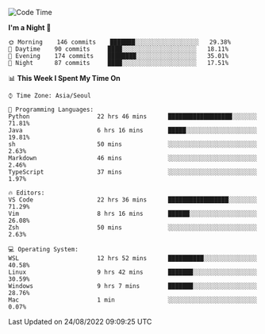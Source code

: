 <!--START_SECTION:waka-->
![Code Time](http://img.shields.io/badge/Code%20Time-1%2C380%20hrs%2011%20mins-blue)

**I'm a Night 🦉** 

```text
🌞 Morning    146 commits    ███████░░░░░░░░░░░░░░░░░░   29.38% 
🌆 Daytime    90 commits     ████░░░░░░░░░░░░░░░░░░░░░   18.11% 
🌃 Evening    174 commits    ████████░░░░░░░░░░░░░░░░░   35.01% 
🌙 Night      87 commits     ████░░░░░░░░░░░░░░░░░░░░░   17.51%

```


📊 **This Week I Spent My Time On** 

```text
⌚︎ Time Zone: Asia/Seoul

💬 Programming Languages: 
Python                   22 hrs 46 mins      ██████████████████░░░░░░░   71.81% 
Java                     6 hrs 16 mins       █████░░░░░░░░░░░░░░░░░░░░   19.81% 
sh                       50 mins             ░░░░░░░░░░░░░░░░░░░░░░░░░   2.63% 
Markdown                 46 mins             ░░░░░░░░░░░░░░░░░░░░░░░░░   2.46% 
TypeScript               37 mins             ░░░░░░░░░░░░░░░░░░░░░░░░░   1.97%

🔥 Editors: 
VS Code                  22 hrs 36 mins      █████████████████░░░░░░░░   71.29% 
Vim                      8 hrs 16 mins       ██████░░░░░░░░░░░░░░░░░░░   26.08% 
Zsh                      50 mins             ░░░░░░░░░░░░░░░░░░░░░░░░░   2.63%

💻 Operating System: 
WSL                      12 hrs 52 mins      ██████████░░░░░░░░░░░░░░░   40.58% 
Linux                    9 hrs 42 mins       ███████░░░░░░░░░░░░░░░░░░   30.59% 
Windows                  9 hrs 7 mins        ███████░░░░░░░░░░░░░░░░░░   28.76% 
Mac                      1 min               ░░░░░░░░░░░░░░░░░░░░░░░░░   0.07%

```


 Last Updated on 24/08/2022 09:09:25 UTC
<!--END_SECTION:waka-->
